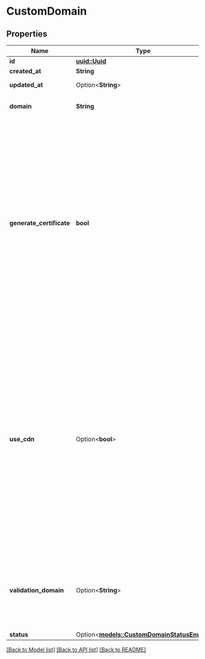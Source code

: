 # CustomDomain

## Properties

Name | Type | Description | Notes
------------ | ------------- | ------------- | -------------
**id** | [**uuid::Uuid**](uuid::Uuid.md) |  | [readonly]
**created_at** | **String** |  | [readonly]
**updated_at** | Option<**String**> |  | [optional][readonly]
**domain** | **String** | your custom domain | 
**generate_certificate** | **bool** | to control if a certificate has to be generated for this custom domain by Qovery. The default value is `true`. This flag should be set to `false` if a CDN or other entities are managing the certificate for the specified domain and the traffic is proxied by the CDN to Qovery. | 
**use_cdn** | Option<**bool**> | Indicates if the custom domain is behind a CDN (i.e Cloudflare). This will condition the way we are checking CNAME before & during a deployment: * If `true` then we only check the domain points to an IP * If `false` then we check that the domain resolves to the correct service Load Balancer  | [optional]
**validation_domain** | Option<**String**> | URL provided by Qovery. You must create a CNAME on your DNS provider using that URL | [optional]
**status** | Option<[**models::CustomDomainStatusEnum**](CustomDomainStatusEnum.md)> |  | [optional]

[[Back to Model list]](../README.md#documentation-for-models) [[Back to API list]](../README.md#documentation-for-api-endpoints) [[Back to README]](../README.md)


